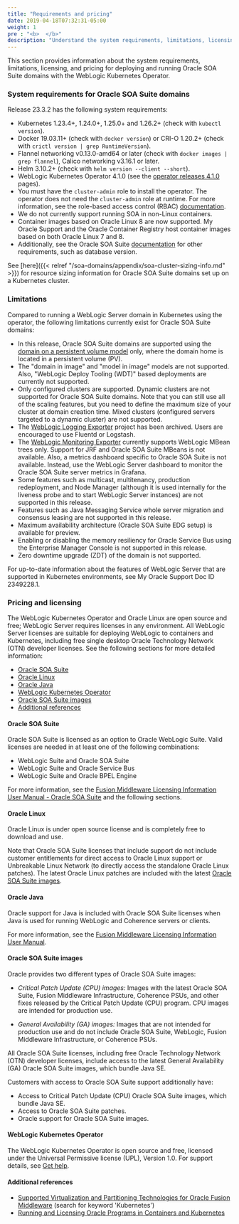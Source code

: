 ```yaml
---
title: "Requirements and pricing"
date: 2019-04-18T07:32:31-05:00
weight: 1
pre : "<b>  </b>"
description: "Understand the system requirements, limitations, licensing, and pricing for deploying and running Oracle SOA Suite domains with the WebLogic Kubernetes Operator, including the SOA cluster sizing."
---
```


This section provides information about the system requirements, limitations, licensing, and pricing for deploying and running Oracle SOA Suite domains with the WebLogic Kubernetes Operator.

### System requirements for Oracle SOA Suite domains

Release 23.3.2 has the following system requirements:

* Kubernetes 1.23.4+, 1.24.0+, 1.25.0+ and 1.26.2+ (check with `kubectl version`).
* Docker 19.03.11+ (check with `docker version`) or CRI-O 1.20.2+ (check with `crictl version | grep RuntimeVersion`).
* Flannel networking v0.13.0-amd64 or later (check with `docker images | grep flannel`), Calico networking v3.16.1 or later.
* Helm 3.10.2+ (check with `helm version --client --short`).
* WebLogic Kubernetes Operator 4.1.0 (see the [operator releases 4.1.0](https://github.com/oracle/weblogic-kubernetes-operator/releases/tag/v4.1.0) pages).
* You must have the `cluster-admin` role to install the operator. The operator does not need the `cluster-admin` role at runtime.
  For more information, see the role-based access control (RBAC) [documentation](https://oracle.github.io/weblogic-kubernetes-operator/security/rbac/).
* We do not currently support running SOA in non-Linux containers.
* Container images based on Oracle Linux 8 are now supported. My Oracle Support and the Oracle Container Registry host container images based on both Oracle Linux 7 and 8.
* Additionally, see the Oracle SOA Suite [documentation](https://docs.oracle.com/en/middleware/fusion-middleware/12.2.1.4/insoa/preparing-install-and-configure-product.html#GUID-E2D4D481-BE80-4600-8078-FD9C03A30210) for other requirements, such as database version.

See [here]({{< relref "/soa-domains/appendix/soa-cluster-sizing-info.md" >}}) for resource sizing information for Oracle SOA Suite domains set up on a Kubernetes cluster.

### Limitations

Compared to running a WebLogic Server domain in Kubernetes using the operator, the
following limitations currently exist for Oracle SOA Suite domains:

* In this release, Oracle SOA Suite domains are supported using the
[domain on a persistent volume model](https://oracle.github.io/weblogic-kubernetes-operator/managing-domains/choosing-a-model/) only, where the domain home is located in a persistent volume (PV).
* The "domain in image" and "model in image" models are not supported. Also, "WebLogic Deploy Tooling (WDT)" based deployments are currently not supported.   
* Only configured clusters are supported.  Dynamic clusters are not supported for
  Oracle SOA Suite domains.  Note that you can still use all of the scaling features,
  but you need to define the maximum size of your cluster at domain creation time. Mixed clusters (configured servers targeted to a dynamic cluster) are not supported.
* The [WebLogic Logging Exporter](https://github.com/oracle/weblogic-logging-exporter) project has been archived. Users are encouraged to use Fluentd or Logstash.
* The [WebLogic Monitoring Exporter](https://github.com/oracle/weblogic-monitoring-exporter) currently supports WebLogic MBean trees only. Support for JRF and Oracle SOA Suite MBeans is not available. Also, a metrics dashboard specific to Oracle SOA Suite is not available. Instead, use the WebLogic Server dashboard to monitor the Oracle SOA Suite server metrics in Grafana.
* Some features such as multicast, multitenancy, production redeployment, and Node Manager (although it is used internally for the liveness probe and to start WebLogic Server instances) are not supported in this release.
* Features such as Java Messaging Service whole server migration and consensus leasing are not supported in this release.
* Maximum availability architecture (Oracle SOA Suite EDG setup) is available for preview.
* Enabling or disabling the memory resiliency for Oracle Service Bus using the Enterprise Manager Console is not supported in this release.
* Zero downtime upgrade (ZDT) of the domain is not supported.

For up-to-date information about the features of WebLogic Server that are supported in Kubernetes environments, see My Oracle Support Doc ID 2349228.1.

### Pricing and licensing

The WebLogic Kubernetes Operator and Oracle Linux are open source and free; WebLogic Server requires licenses in any environment. All WebLogic Server licenses are suitable for deploying WebLogic to containers and Kubernetes, including free single desktop Oracle Technology Network (OTN) developer licenses. See the following sections for more detailed information:

- [Oracle SOA Suite](#oracle-soa-suite)
- [Oracle Linux](#oracle-linux)
- [Oracle Java](#oracle-java)
- [WebLogic Kubernetes Operator](#weblogic-kubernetes-operator)
- [Oracle SOA Suite images](#oracle-soa-suite-images)
- [Additional references](#additional-references)

#### Oracle SOA Suite

Oracle SOA Suite is licensed as an option to Oracle WebLogic Suite. Valid licenses are needed in at least one of the following combinations:
- WebLogic Suite and Oracle SOA Suite
- WebLogic Suite and Oracle Service Bus
- WebLogic Suite and Oracle BPEL Engine

For more information, see the [Fusion Middleware Licensing Information User Manual - Oracle SOA Suite](https://docs.oracle.com/en/middleware/fusion-middleware/fmwlc/oracle-fusion-middleware-options.html#GUID-19E4223F-1F98-433E-BC7C-2BAC2568964F) and the following sections.

#### Oracle Linux

Oracle Linux is under open source license and is completely free to download and use.

Note that Oracle SOA Suite licenses that include support do not include customer entitlements for direct access to Oracle Linux support or Unbreakable Linux Network (to directly access the standalone Oracle Linux patches). The latest Oracle Linux patches are included with the latest [Oracle SOA Suite images]().

#### Oracle Java

Oracle support for Java is included with Oracle SOA Suite licenses when Java is used for running WebLogic and Coherence servers or clients.

For more information, see the [Fusion Middleware Licensing Information User Manual](https://docs.oracle.com/en/middleware/fusion-middleware/fmwlc/oracle-fusion-middleware.html#GUID-4980E65A-22C8-429D-81C5-86223C362E78).

#### Oracle SOA Suite images

Oracle provides two different types of Oracle SOA Suite images:

- _Critical Patch Update (CPU) images:_
  Images with the latest Oracle SOA Suite, Fusion Middleware Infrastructure, Coherence PSUs, and other fixes released by the Critical Patch Update (CPU) program. CPU images are intended for production use.

- _General Availability (GA) images:_
  Images that are not intended for production use and do not include Oracle SOA Suite, WebLogic, Fusion Middleware Infrastructure, or Coherence PSUs.

All Oracle SOA Suite licenses, including free Oracle Technology Network (OTN) developer licenses, include access to the latest General Availability (GA) Oracle SOA Suite images, which bundle Java SE.

Customers with access to Oracle SOA Suite support additionally have:

- Access to Critical Patch Update (CPU) Oracle SOA Suite images, which bundle Java SE.
- Access to Oracle SOA Suite patches.
- Oracle support for Oracle SOA Suite images.

#### WebLogic Kubernetes Operator

The WebLogic Kubernetes Operator is open source and free, licensed under the Universal Permissive license (UPL), Version 1.0. For support details, see [Get help](https://oracle.github.io/weblogic-kubernetes-operator/introduction/get-help/).

#### Additional references

- [Supported Virtualization and Partitioning Technologies for Oracle Fusion Middleware](https://www.oracle.com/middleware/technologies/ias/oracleas-supported-virtualization.html) (search for keyword 'Kubernetes')
- [Running and Licensing Oracle Programs in Containers and Kubernetes](https://www.oracle.com/a/tech/docs/running-and-licensing-programs-in-containers-and-kubernetes.pdf)
